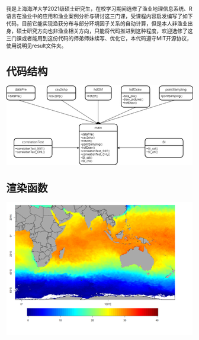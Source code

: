 我是上海海洋大学2021级硕士研究生，在校学习期间选修了渔业地理信息系统、R语言在渔业中的应用和渔业案例分析与研讨这三门课，受课程内容启发编写了如下代码，目前它能实现渔获分布与部分环境因子关系的自动计算，但是本人非渔业出身，硕士研究方向也非渔业相关方向，只能将代码推进到这种程度，欢迎选修了这三门课或者能用到这份代码的师弟师妹续写、优化它，本代码遵守MIT开源协议，使用说明见result文件夹。

# 代码结构

![代码结构](./images/2.png)

# 渲染函数

![渲染函数](./images/1.png)
